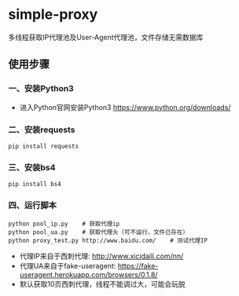# simple-proxy
多线程获取IP代理池及User-Agent代理池，文件存储无需数据库

## 使用步骤
### 一、安装Python3
* 进入Python官网安装Python3 https://www.python.org/downloads/

### 二、安装requests
```
pip install requests
```

### 三、安装bs4
```
pip install bs4
```

### 四、运行脚本
```
python pool_ip.py    # 获取代理ip
python pool_ua.py    # 获取代理头（可不运行，文件已存在）
python proxy_test.py http://www.baidu.com/    # 测试代理IP
```

* 代理IP来自于西刺代理: http://www.xicidaili.com/nn/
* 代理UA来自于fake-useragent: https://fake-useragent.herokuapp.com/browsers/0.1.8/
* 默认获取10页西刺代理，线程不能调过大，可能会玩脱
